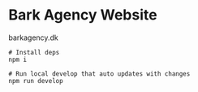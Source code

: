 # Bark Agency Website

barkagency.dk

```shell
# Install deps
npm i
```

```shell
# Run local develop that auto updates with changes
npm run develop
```
